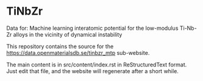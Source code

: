 # TiNbZr
Data for: Machine learning interatomic potential for the low-modulus Ti-Nb-Zr alloys in the vicinity of dynamical instability

This repository contains the source for the https://data.openmaterialsdb.se/tinbzr_mtp sub-website.

The main content is in src/content/index.rst in ReStructuredText format. Just edit that file, and the website will regenerate after a short while.

